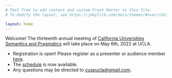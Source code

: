 ```yaml
---
# Feel free to add content and custom Front Matter to this file.
# To modify the layout, see https://jekyllrb.com/docs/themes/#overriding-theme-defaults

layout: home
---
```


Welcome! The thirteenth annual meeting of [California Universities Semantics and Pragmatics](/ "The official home of CUSP") will take place on May 6th, 2022 at UCLA.

- Registration is open! Please register as a presenter or audience member [here](https://forms.gle/LDp1cKggNQNkxvYJA).
- The [schedule](/cusp13/schedule/ "CUSP-13 Schedule") is now available.
- Any questions may be directed to [cuspucla@gmail.com](mailto:cuspucla@gmail.com "Email the CUSP-13 organizers").
